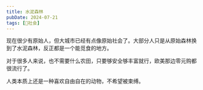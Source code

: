 ```yaml
---
title: 水泥森林
pubDate: 2024-07-21
tags: [👫社会]
---
```


现在很少有原始人，但大城市已经有点像原始社会了。大部分人只是从原始森林换到了水泥森林，反正都是一个能觅食的地方。

对于很多人来说，也不需要什么农田，只要够安全够丰富就行，欧美那边零元购都很流行了。

人类本质上还是一种喜欢自由自在的动物，不希望被束缚。

